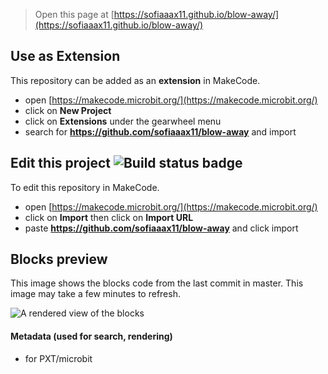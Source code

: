 
> Open this page at [https://sofiaaax11.github.io/blow-away/](https://sofiaaax11.github.io/blow-away/)

## Use as Extension

This repository can be added as an **extension** in MakeCode.

* open [https://makecode.microbit.org/](https://makecode.microbit.org/)
* click on **New Project**
* click on **Extensions** under the gearwheel menu
* search for **https://github.com/sofiaaax11/blow-away** and import

## Edit this project ![Build status badge](https://github.com/sofiaaax11/blow-away/workflows/MakeCode/badge.svg)

To edit this repository in MakeCode.

* open [https://makecode.microbit.org/](https://makecode.microbit.org/)
* click on **Import** then click on **Import URL**
* paste **https://github.com/sofiaaax11/blow-away** and click import

## Blocks preview

This image shows the blocks code from the last commit in master.
This image may take a few minutes to refresh.

![A rendered view of the blocks](https://github.com/sofiaaax11/blow-away/raw/master/.github/makecode/blocks.png)

#### Metadata (used for search, rendering)

* for PXT/microbit
<script src="https://makecode.com/gh-pages-embed.js"></script><script>makeCodeRender("{{ site.makecode.home_url }}", "{{ site.github.owner_name }}/{{ site.github.repository_name }}");</script>
